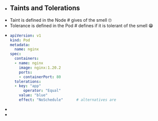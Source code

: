- ## Taints and Tolerations
- Taint is defined in the Node # gives of the smell 🙄
- Tolerance is defined in the Pod  # defines if it is tolerant of the smell 😁
- ```yaml
  apiVersion: v1
  kind: Pod
  metadata:
    name: nginx
  spec:
    containers:
    - name: nginx
      image: nginx:1.20.2
      ports:
      - containerPort: 80
    tolerations:
    - key: "app"
    	operator: "Equal"
      value: "blue"
      effect: "NoSchedule"      # alternatives are 
  
  ```
-
-
